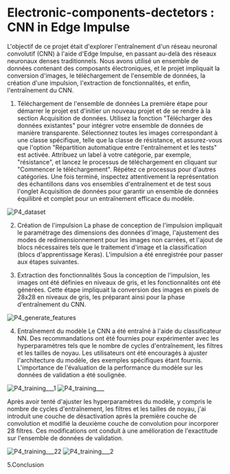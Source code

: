 # Electronic-components-dectetors : CNN in Edge Impulse
L'objectif de ce projet était d'explorer l'entraînement d'un réseau neuronal convolutif (CNN) à l'aide d'Edge Impulse, en passant au-delà des réseaux neuronaux denses traditionnels. Nous avons utilisé un ensemble de données contenant des composants électroniques, et le projet impliquait la conversion d'images, le téléchargement de l'ensemble de données, la création d'une impulsion, l'extraction de fonctionnalités, et enfin, l'entraînement du CNN.

1. Téléchargement de l'ensemble de données
La première étape pour démarrer le projet est d'initier un nouveau projet et de se rendre à la section Acquisition de données. Utilisez la fonction "Télécharger des données existantes" pour intégrer votre ensemble de données de manière transparente. Sélectionnez toutes les images correspondant à une classe spécifique, telle que la classe de résistance, et assurez-vous que l'option "Répartition automatique entre l'entraînement et les tests" est activée. Attribuez un label à votre catégorie, par exemple, "résistance", et lancez le processus de téléchargement en cliquant sur "Commencer le téléchargement". Répétez ce processus pour d'autres catégories. Une fois terminé, inspectez attentivement la représentation des échantillons dans vos ensembles d'entraînement et de test sous l'onglet Acquisition de données pour garantir un ensemble de données équilibré et complet pour un entraînement efficace du modèle.

![P4_dataset](https://github.com/TayssirMrad/Electronic-components-dectetors/assets/60198040/170c387a-e414-4055-9395-35df81ed3577) 


2. Création de l'impulsion
La phase de conception de l'impulsion impliquait le paramétrage des dimensions des données d'image, l'ajustement des modes de redimensionnement pour les images non carrées, et l'ajout de blocs nécessaires tels que le traitement d'image et la classification (blocs d'apprentissage Keras). L'impulsion a été enregistrée pour passer aux étapes suivantes.

3. Extraction des fonctionnalités
Sous la conception de l'impulsion, les images ont été définies en niveaux de gris, et les fonctionnalités ont été générées. Cette étape impliquait la conversion des images en pixels de 28x28 en niveaux de gris, les préparant ainsi pour la phase d'entraînement du CNN.

![P4_generate_features](https://github.com/TayssirMrad/Electronic-components-dectetors/assets/60198040/938c6f35-546a-48f6-80a8-484a90b42814)


4. Entraînement du modèle
Le CNN a été entraîné à l'aide du classificateur NN. Des recommandations ont été fournies pour expérimenter avec les hyperparamètres tels que le nombre de cycles d'entraînement, les filtres et les tailles de noyau. Les utilisateurs ont été encouragés à ajuster l'architecture du modèle, des exemples spécifiques étant fournis. L'importance de l'évaluation de la performance du modèle sur les données de validation a été soulignée.

![P4_training___1](https://github.com/TayssirMrad/Electronic-components-dectetors/assets/60198040/87f1ade6-0a02-4df5-a814-b671d13f5a70)
![P4_training___](https://github.com/TayssirMrad/Electronic-components-dectetors/assets/60198040/22b73e89-3182-41f9-8f5f-495a155d214f)

Après avoir tenté d'ajuster les hyperparamètres du modèle, y compris le nombre de cycles d'entraînement, les filtres et les tailles de noyau, j'ai introduit une couche de désactivation après la première couche de convolution et modifié la deuxième couche de convolution pour incorporer 28 filtres. Ces modifications ont conduit à une amélioration de l'exactitude sur l'ensemble de données de validation.

![P4_training___22](https://github.com/TayssirMrad/Electronic-components-dectetors/assets/60198040/2b837c17-6322-42c5-a81c-94df4ec1eb3a)
![P4_training___2](https://github.com/TayssirMrad/Electronic-components-dectetors/assets/60198040/be8b8650-9454-4c8d-aab1-f4a5570b7c84)

5.Conclusion
